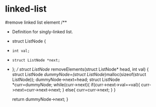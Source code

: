 # linked-list
#remove linked list element
/**
 * Definition for singly-linked list.
 * struct ListNode {
 *     int val;
 *     struct ListNode *next;
 * };
 */
struct ListNode* removeElements(struct ListNode* head, int val) {
    struct ListNode *dummyNode=(struct ListNode*)malloc(sizeof(struct ListNode));
    dummyNode->next=head;
    struct ListNode *curr=dummyNode;
    while(curr->next){
        if(curr->next->val==val){
            curr->next=curr->next->next;
        }
        else{
            curr=curr->next;
        }
    }

    return dummyNode->next;
}
